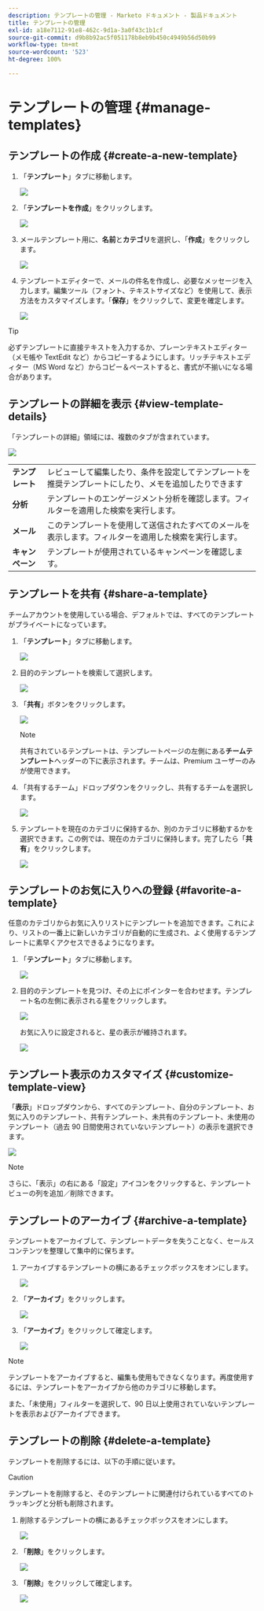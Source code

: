 ```yaml
---
description: テンプレートの管理 - Marketo ドキュメント - 製品ドキュメント
title: テンプレートの管理
exl-id: a18e7112-91e8-462c-9d1a-3a0f43c1b1cf
source-git-commit: d9b8b92ac5f051178b8eb9b450c4949b56d50b99
workflow-type: tm+mt
source-wordcount: '523'
ht-degree: 100%

---
```


# テンプレートの管理 {#manage-templates}

## テンプレートの作成 {#create-a-new-template}

1. 「**テンプレート**」タブに移動します。

   ![](assets/manage-templates-1.png)

1. 「**テンプレートを作成**」をクリックします。

   ![](assets/manage-templates-2.png)

1. メールテンプレート用に、**名前**&#x200B;と&#x200B;**カテゴリ**&#x200B;を選択し、「**作成**」をクリックします。

   ![](assets/manage-templates-3.png)

1. テンプレートエディターで、メールの件名を作成し、必要なメッセージを入力します。編集ツール（フォント、テキストサイズなど）を使用して、表示方法をカスタマイズします。「**保存**」をクリックして、変更を確定します。

   ![](assets/manage-templates-4.png)

>[!TIP]
>
>必ずテンプレートに直接テキストを入力するか、プレーンテキストエディター（メモ帳や TextEdit など）からコピーするようにします。リッチテキストエディター（MS Word など）からコピー＆ペーストすると、書式が不揃いになる場合があります。

## テンプレートの詳細を表示 {#view-template-details}

「テンプレートの詳細」領域には、複数のタブが含まれています。

![](assets/manage-templates-4a.png)

<table>
 <tr>
  <td><strong>テンプレート</strong></td>
  <td>レビューして編集したり、条件を設定してテンプレートを推奨テンプレートにしたり、メモを追加したりできます</td>
 </tr>
 <tr>
  <td><strong>分析</strong></td>
  <td>テンプレートのエンゲージメント分析を確認します。フィルターを適用した検索を実行します。</td>
 </tr>
 <tr>
  <td><strong>メール</strong></td>
  <td>このテンプレートを使用して送信されたすべてのメールを表示します。フィルターを適用した検索を実行します。</td>
 </tr>
 <tr>
  <td><strong>キャンペーン</strong></td>
  <td>テンプレートが使用されているキャンペーンを確認します。</td>
 </tr>
</table>

## テンプレートを共有 {#share-a-template}

チームアカウントを使用している場合、デフォルトでは、すべてのテンプレートがプライベートになっています。

1. 「**テンプレート**」タブに移動します。

   ![](assets/manage-templates-5.png)

1. 目的のテンプレートを検索して選択します。

   ![](assets/manage-templates-6.png)

1. 「**共有**」ボタンをクリックします。

   ![](assets/manage-templates-7.png)

   >[!NOTE]
   >
   >共有されているテンプレートは、テンプレートページの左側にある&#x200B;**チームテンプレート**&#x200B;ヘッダーの下に表示されます。チームは、Premium ユーザーのみが使用できます。

1. 「共有するチーム」ドロップダウンをクリックし、共有するチームを選択します。

   ![](assets/manage-templates-8.png)

1. テンプレートを現在のカテゴリに保持するか、別のカテゴリに移動するかを選択できます。この例では、現在のカテゴリに保持します。完了したら「**共有**」をクリックします。

   ![](assets/manage-templates-9.png)

## テンプレートのお気に入りへの登録 {#favorite-a-template}

任意のカテゴリからお気に入りリストにテンプレートを追加できます。これにより、リストの一番上に新しいカテゴリが自動的に生成され、よく使用するテンプレートに素早くアクセスできるようになります。

1. 「**テンプレート**」タブに移動します。

   ![](assets/manage-templates-10.png)

1. 目的のテンプレートを見つけ、その上にポインターを合わせます。テンプレート名の左側に表示される星をクリックします。

   ![](assets/manage-templates-11.png)

   お気に入りに設定されると、星の表示が維持されます。

   ![](assets/manage-templates-12.png)

## テンプレート表示のカスタマイズ {#customize-template-view}

「**表示**」ドロップダウンから、すべてのテンプレート、自分のテンプレート、お気に入りのテンプレート、共有テンプレート、未共有のテンプレート、未使用のテンプレート（過去 90 日間使用されていないテンプレート）の表示を選択できます。

![](assets/manage-templates-13.png)

>[!NOTE]
>
>さらに、「表示」の右にある「設定」アイコンをクリックすると、テンプレートビューの列を追加／削除できます。

## テンプレートのアーカイブ {#archive-a-template}

テンプレートをアーカイブして、テンプレートデータを失うことなく、セールスコンテンツを整理して集中的に保ちます。

1. アーカイブするテンプレートの横にあるチェックボックスをオンにします。

   ![](assets/manage-templates-14.png)

1. 「**アーカイブ**」をクリックします。

   ![](assets/manage-templates-15.png)

1. 「**アーカイブ**」をクリックして確定します。

   ![](assets/manage-templates-16.png)

>[!NOTE]
>
>テンプレートをアーカイブすると、編集も使用もできなくなります。再度使用するには、テンプレートをアーカイブから他のカテゴリに移動します。

また、「未使用」フィルターを選択して、90 日以上使用されていないテンプレートを表示およびアーカイブできます。

## テンプレートの削除 {#delete-a-template}

テンプレートを削除するには、以下の手順に従います。

>[!CAUTION]
>
>テンプレートを削除すると、そのテンプレートに関連付けられているすべてのトラッキングと分析も削除されます。

1. 削除するテンプレートの横にあるチェックボックスをオンにします。

   ![](assets/manage-templates-17.png)

1. 「**削除**」をクリックします。

   ![](assets/manage-templates-18.png)

1. 「**削除**」をクリックして確定します。

   ![](assets/manage-templates-19.png)
